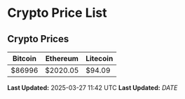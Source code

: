 # Crypto Price List

## Crypto Prices
| Bitcoin | Ethereum | Litecoin |
| ------- | -------- | -------- |
| $86996 | $2020.05 | $94.09 |
**Last Updated:** 2025-03-27 11:42 UTC
**Last Updated:** $DATE$
